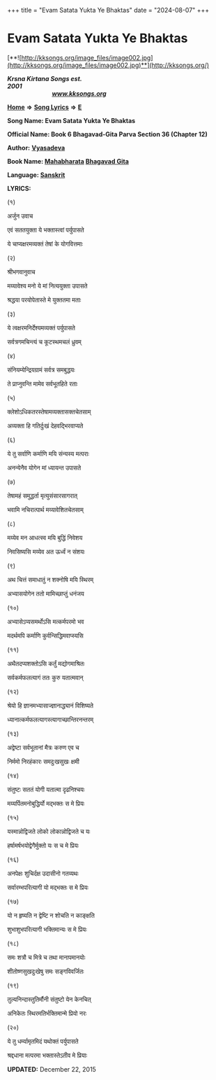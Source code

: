 +++
title = "Evam Satata Yukta Ye Bhaktas"
date = "2024-08-07"
+++

# Evam Satata Yukta Ye Bhaktas
[**![http://kksongs.org/image_files/image002.jpg](http://kksongs.org/image_files/image002.jpg)**](http://kksongs.org/)

**_Krsna Kirtana Songs est. 2001_**                                                                                                                                                 **_www.kksongs.org_**

**[Home](http://kksongs.org/)** **⇒** **[Song Lyrics](http://kksongs.org/lyrics.html)** **⇒** **[E](http://kksongs.org/songs/song_e.html)**

**Song Name: Evam Satata Yukta Ye Bhaktas**

**Official Name: Book 6 Bhagavad-Gita Parva Section 36 (Chapter 12)**

**Author:** [**Vyasadeva**](http://kksongs.org/authors/list/vyasadeva.html)

**Book Name: [Mahabharata](http://kksongs.org/literature/authors/mahabharata.html) [Bhagavad Gita](http://kksongs.org/literature/authors/bhagavad_gita)**

**Language: [Sanskrit](http://kksongs.org/language/list/sanskrit.html)**

**LYRICS:**

(१)

अर्जुन उवाच

एवं सततयुक्ता ये भक्तास्त्वां पर्युपासते

ये चाप्यक्षरमव्यक्तं तेषां के योगवित्तमाः

(२)

श्रीभगवानुवाच

मय्यावेश्य मनो ये मां नित्ययुक्ता उपासते

श्रद्धया परयोपेतास्ते मे युक्ततमा मताः

(३)

ये त्वक्षरमनिर्देश्यमव्यक्तं पर्युपासते

सर्वत्रगमचिन्त्यं च कूटस्थमचलं ध्रुवम्

(४)

संनियम्येन्द्रियग्रामं सर्वत्र समबुद्धयः

ते प्राप्नुवन्ति मामेव सर्वभूतहिते रताः

(५)

क्लेशोऽधिकतरस्तेषामव्यक्तासक्तचेतसाम्

अव्यक्ता हि गतिर्दुःखं देहवद्भिरवाप्यते

(६)

ये तु सर्वाणि कर्माणि मयि संन्यस्य मत्पराः

अनन्येनैव योगेन मां ध्यायन्त उपासते

(७)

तेषामहं समुद्धर्ता मृत्युसंसारसागरात्

भवामि नचिरात्पार्थ मय्यावेशितचेतसाम्

(८)

मय्येव मन आधत्स्व मयि बुद्धिं निवेशय

निवसिष्यसि मय्येव अत ऊर्ध्वं न संशयः

(९)

अथ चित्तं समाधातुं न शक्नोषि मयि स्थिरम्

अभ्यासयोगेन ततो मामिच्छाप्तुं धनंजय

(१०)

अभ्यासेऽप्यसमर्थोऽसि मत्कर्मपरमो भव

मदर्थमपि कर्माणि कुर्वन्सिद्धिमवाप्स्यसि

(११)

अथैतदप्यशक्तोऽसि कर्तुं मद्योगमाश्रितः

सर्वकर्मफलत्यागं ततः कुरु यतात्मवान्

(१२)

श्रेयो हि ज्ञानमभ्यासाज्ज्ञानाद्ध्यानं विशिष्यते

ध्यानात्कर्मफलत्यागस्त्यागाच्छान्तिरनन्तरम्

(१३)

अद्वेष्टा सर्वभूतानां मैत्रः करुण एव च

निर्ममो निरहंकारः समदुःखसुखः क्षमी

(१४)

संतुष्टः सततं योगी यतात्मा दृढनिश्चयः

मय्यर्पितमनोबुद्धिर्यो मद्भक्तः स मे प्रियः

(१५)

यस्मान्नोद्विजते लोको लोकान्नोद्विजते च यः

हर्षामर्षभयोद्वेगैर्मुक्तो यः स च मे प्रियः

(१६)

अनपेक्षः शुचिर्दक्ष उदासीनो गतव्यथः

सर्वारम्भपरित्यागी यो मद्भक्तः स मे प्रियः

(१७)

यो न हृष्यति न द्वेष्टि न शोचति न काङ्क्षति

शुभाशुभपरित्यागी भक्तिमान्यः स मे प्रियः

(१८)

समः शत्रौ च मित्रे च तथा मानापमानयोः

शीतोष्णसुखदुःखेषु समः सङ्गविवर्जितः

(१९)

तुल्यनिन्दास्तुतिर्मौनी संतुष्टो येन केनचित्

अनिकेतः स्थिरमतिर्भक्तिमान्मे प्रियो नरः

(२०)

ये तु धर्म्यामृतमिदं यथोक्तं पर्युपासते

श्रद्दधाना मत्परमा भक्तास्तेऽतीव मे प्रियाः

**UPDATED:** December 22, 2015